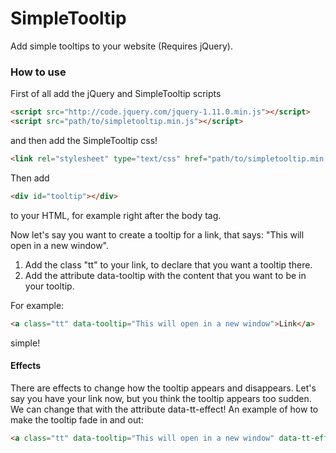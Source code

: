SimpleTooltip
=============
Add simple tooltips to your website (Requires jQuery).
### How to use ###
First of all add the jQuery and SimpleTooltip scripts
```html
<script src="http://code.jquery.com/jquery-1.11.0.min.js"></script>
<script src="path/to/simpletooltip.min.js"></script>
```
and then add the SimpleTooltip css!
```html
<link rel="stylesheet" type="text/css" href="path/to/simpletooltip.min.css">
```
Then add
```html
<div id="tooltip"></div>
```
to your HTML, for example right after the body tag.

Now let's say you want to create a tooltip for a link, that says: "This will open in a new window".
1. Add the class "tt" to your link, to declare that you want a tooltip there.
2. Add the attribute data-tooltip with the content that you want to be in your tooltip.

For example:
```html
<a class="tt" data-tooltip="This will open in a new window">Link</a>
```
simple!

#### Effects ####
There are effects to change how the tooltip appears and disappears.
Let's say you have your link now, but you think the tooltip appears too sudden.
We can change that with the attribute data-tt-effect!
An example of how to make the tooltip fade in and out:
```html
<a class="tt" data-tooltip="This will open in a new window" data-tt-effect="fade">Link</a>
```